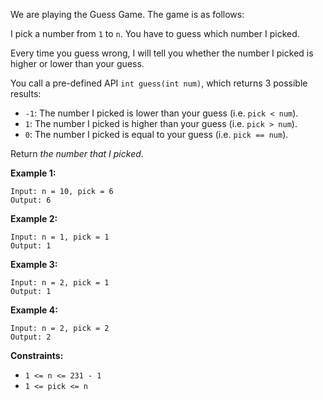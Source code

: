 We are playing the Guess Game. The game is as follows:

I pick a number from `1` to `n`. You have to guess which number I picked.

Every time you guess wrong, I will tell you whether the number I picked is
higher or lower than your guess.

You call a pre-defined API `int guess(int num)`, which returns 3 possible
results:

  * `-1`: The number I picked is lower than your guess (i.e. `pick < num`).
  * `1`: The number I picked is higher than your guess (i.e. `pick > num`).
  * `0`: The number I picked is equal to your guess (i.e. `pick == num`).

Return _the number that I picked_.



**Example 1:**

    
    
    Input: n = 10, pick = 6
    Output: 6
    

**Example 2:**

    
    
    Input: n = 1, pick = 1
    Output: 1
    

**Example 3:**

    
    
    Input: n = 2, pick = 1
    Output: 1
    

**Example 4:**

    
    
    Input: n = 2, pick = 2
    Output: 2
    



**Constraints:**

  * `1 <= n <= 231 - 1`
  * `1 <= pick <= n`

